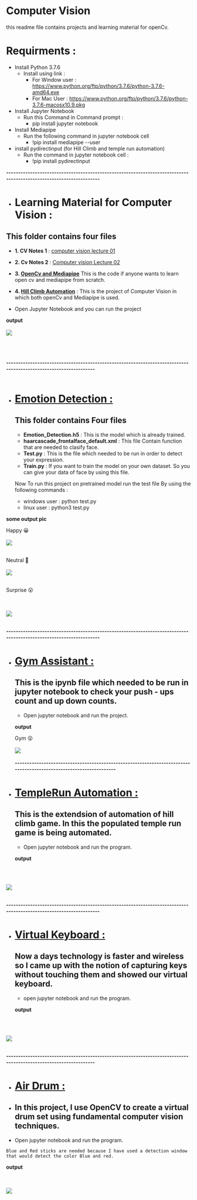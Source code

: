 # **Computer Vision**
this readme file contains projects and learning material for openCv.

# Requirments :
* Install Python 3.7.6
    * Install using link :
        * For Window user : https://www.python.org/ftp/python/3.7.6/python-3.7.6-amd64.exe
        * For Mac User  : https://www.python.org/ftp/python/3.7.6/python-3.7.6-macosx10.9.pkg
* Install Jupyter Notebook
    * Run this Command in Command prompt :
        * pip install jupyter notebook
* Install Mediapipe
    * Run the following command in jupyter notebook cell
         * !pip install mediapipe --user
* install pydirectinput (for Hill Climb and temple run automation)
    * Run the command in jupyter notebook cell :
         * !pip install pydirectinput

**-------------------------------------------------------------------------------------------------------------------**
* # Learning Material for Computer Vision :
## This folder contains four files

  
   * **1. CV Notes 1** : [computer vision lecture 01](https://github.com/Ramanand-Yadav/ComputerVisionProjects/blob/main/LecturesComputerVision/CVNotes1.pdf)
   * **2. Cv Notes 2** : [Computer vision Lecture 02](https://github.com/Ramanand-Yadav/ComputerVisionProjects/blob/main/LecturesComputerVision/CVNotes2.pdf) 
* **3. [OpenCv and Mediapipe](https://github.com/Ramanand-Yadav/ComputerVisionProjects/blob/main/LecturesComputerVision/OpenCV%20And%20Mediapipe.ipynb)**  This is the code if anyone wants to learn open cv and mediapipe from scratch.


* **4. [Hill Climb Automation](https://github.com/Ramanand-Yadav/ComputerVisionProjects/blob/main/LecturesComputerVision/Hill%20Climb%20Automation%20Game.ipynb)**  : 
This is the project of Computer Vision in which both openCv and Mediapipe is used.

* Open Jupyter Notebook and you can run the project

**output**
        <br><br>
        <img src="image/hil.jpeg"><br><br>
         
   

        
<br><br>
**-----------------------------------------------------------------------------------------------------------------**
<br><br>

* # [Emotion Detection : ](https://github.com/Ramanand-Yadav/ComputerVisionProjects/tree/main/EmotionDetection)
  ## This folder contains Four files
   
   * **Emotion_Detection.h5** : This is the model which is already trained.
   * **haarcascade_frontalface_default.xml** : This file Contain function that are needed to clasify face.
   * **Test.py**  : This is the file which needed to be run in order to detect your expression.
   * **Train.py** : If you want to train the model on your own dataset. So you can give your data of face by using this file.

    Now To run this project on pretrained model run the test file By using the following commands :

    * windows user  : python test.py
    * linux user  : python3 test.py
    
**some output pic**

Happy 😀
<br><br>
<img src="image/Emotion1.jpeg">
<br><br>

Neutral 🙂
<br><br>
<img src="image/Emotion2.jpeg">
<br><br>
    
Surprise 😮

<br><br>
<img src="image/Emotion3.jpeg">
<br><br>

**-------------------------------------------------------------------------------------------------------------------**
* # [Gym Assistant : ](https://github.com/Ramanand-Yadav/ComputerVisionProjects/tree/main/GymAssistant)
    ## This is the ipynb file which needed to be run in jupyter notebook to check your push - ups count and up down counts.

    * Open jupyter notebook and run the project.

    **output**

    Gym 😮
        <br><br>
        <img src="image/Gym.jpeg"><br><br>
**-------------------------------------------------------------------------------------------------------------------**

* # [TempleRun Automation  : ](https://github.com/Ramanand-Yadav/ComputerVisionProjects/tree/main/templeRun)
    ## This is the extendsion of automation of hill climb game. In this the populated temple run game is being automated.

    * Open jupyter notebook and run the program.

    **output**

    <br><br>
<img src="image/Temple.jpeg">
<br><br>

**-------------------------------------------------------------------------------------------------------------------**
* # [Virtual Keyboard  : ](https://github.com/Ramanand-Yadav/ComputerVisionProjects/tree/main/VirtualKeyboard) 
    ##  Now a days technology is faster and wireless so I came up with the notion of capturing keys without touching them and showed our virtual keyboard.

    * open jupyter notebook and run the program.

    **output**

    <br><br>
<img src="image/keyboard.jpeg">
<br><br>

**-----------------------------------------------------------------------------------------------------------------**
    
* # [Air Drum : ](https://github.com/Ramanand-Yadav/ComputerVisionProjects/tree/main/AirDrum) 
*    ## In this project, I use OpenCV to create a virtual drum set using fundamental computer vision techniques.

* Open jupyter notebook and run the program.

`Blue and Red sticks are needed because I have used a detection window that would detect the color Blue and red.`

**output**

<br><br>
<img src="image/airdrum.png">
<br><br>




